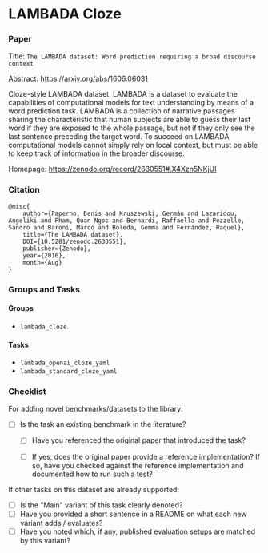 # LAMBADA Cloze

### Paper

Title: `The LAMBADA dataset: Word prediction requiring a broad discourse context`

Abstract: https://arxiv.org/abs/1606.06031

Cloze-style LAMBADA dataset.
LAMBADA is a dataset to evaluate the capabilities of computational models for text
understanding by means of a word prediction task. LAMBADA is a collection of narrative
passages sharing the characteristic that human subjects are able to guess their last
word if they are exposed to the whole passage, but not if they only see the last
sentence preceding the target word. To succeed on LAMBADA, computational models
cannot simply rely on local context, but must be able to keep track of information
in the broader discourse.

Homepage: https://zenodo.org/record/2630551#.X4Xzn5NKjUI


### Citation

```
@misc{
    author={Paperno, Denis and Kruszewski, Germán and Lazaridou, Angeliki and Pham, Quan Ngoc and Bernardi, Raffaella and Pezzelle, Sandro and Baroni, Marco and Boleda, Gemma and Fernández, Raquel},
    title={The LAMBADA dataset},
    DOI={10.5281/zenodo.2630551},
    publisher={Zenodo},
    year={2016},
    month={Aug}
}
```

### Groups and Tasks

#### Groups

* `lambada_cloze`

#### Tasks

* `lambada_openai_cloze_yaml`
* `lambada_standard_cloze_yaml`

### Checklist

For adding novel benchmarks/datasets to the library:
* [ ] Is the task an existing benchmark in the literature?
  * [ ] Have you referenced the original paper that introduced the task?
  * [ ] If yes, does the original paper provide a reference implementation? If so, have you checked against the reference implementation and documented how to run such a test?


If other tasks on this dataset are already supported:
* [ ] Is the "Main" variant of this task clearly denoted?
* [ ] Have you provided a short sentence in a README on what each new variant adds / evaluates?
* [ ] Have you noted which, if any, published evaluation setups are matched by this variant?
